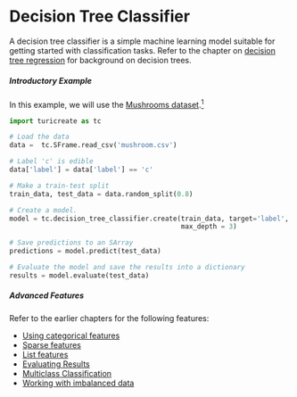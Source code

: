 # Decision Tree Classifier

A decision tree classifier is a simple machine learning model suitable
for getting started with classification tasks. Refer to the chapter on
[decision tree regression](decision_tree_regression.md) for background
on decision trees.


##### Introductory Example

In this example, we will use the [Mushrooms dataset](https://archive.ics.uci.edu/ml/datasets/mushroom).[<sup>1</sup>](../datasets.md)
```python
import turicreate as tc

# Load the data
data =  tc.SFrame.read_csv('mushroom.csv')

# Label 'c' is edible
data['label'] = data['label'] == 'c'

# Make a train-test split
train_data, test_data = data.random_split(0.8)

# Create a model.
model = tc.decision_tree_classifier.create(train_data, target='label',
                                           max_depth = 3)

# Save predictions to an SArray
predictions = model.predict(test_data)

# Evaluate the model and save the results into a dictionary
results = model.evaluate(test_data)
```

##### Advanced Features

Refer to the earlier chapters for the following features:

* [Using categorical features](linear-regression.md#linregr-categorical-features)
* [Sparse features](linear-regression.md#linregr-sparse-features)
* [List features](linear-regression.md#linregr-list-features)
* [Evaluating Results](logistic-regression.md#logregr-evaluation)
* [Multiclass Classification](logistic-regression.md#logregr-multiclass)
* [Working with imbalanced data](logistic-regression.md#logregr-imbalaced-data)
